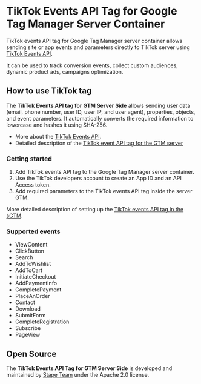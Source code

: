 # TikTok Events API Tag for Google Tag Manager Server Container

TikTok events API tag for Google Tag Manager server container allows sending site or app events and parameters directly to TikTok server using [TikTok Events API](https://ads.tiktok.com/marketing_api/docs?rid=959icq5stjr&id=1701890979375106).

It can be used to track conversion events, collect custom audiences, dynamic product ads, campaigns optimization.

## How to use TikTok tag

The **TikTok Events API tag for GTM Server Side** allows sending user data (email, phone number, user ID, user IP, and user agent), properties, objects, and event parameters.
It automatically converts the required information to lowercase and hashes it using SHA-256.

- More about the [TikTok Events API](https://ads.tiktok.com/marketing_api/docs?rid=959icq5stjr&id=1701890979375106).
- Detailed description of the [TikTok event API tag for the GTM server](https://stape.io/how-to-set-up-tiktok-events-api/)

### Getting started

1. Add TikTok events API tag to the Google Tag Manager server container.
2. Use the TikTok developers account to create an App ID and an API Access token.
3. Add required parameters to the TikTok events API tag inside the server GTM.

More detailed description of setting up the [TikTok events API tag in the sGTM](https://stape.io/how-to-set-up-tiktok-events-api/).

### Supported events

- ViewContent
- ClickButton
- Search
- AddToWishlist
- AddToCart
- InitiateCheckout
- AddPaymentInfo
- CompletePayment
- PlaceAnOrder
- Contact
- Download
- SubmitForm
- CompleteRegistration
- Subscribe
- PageView

## Open Source

The **TikTok Events API Tag for GTM Server Side** is developed and maintained by [Stape Team](https://stape.io/) under the Apache 2.0 license.

